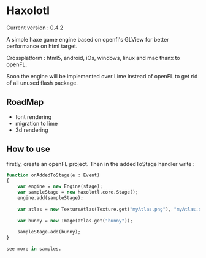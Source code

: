Haxolotl
====

Current version : 0.4.2

A simple haxe game engine based on openfl's GLView for
better performance on html target.

Crossplatform : html5, android, iOs, windows, linux and mac 
thanx to openFL. 

Soon the engine will be implemented over Lime instead of
openFL to get rid of all unused flash package.

RoadMap
-------------

- font rendering
- migration to lime
- 3d rendering

How to use 
-------------

firstly, create an openFL project.
Then in the addedToStage handler write :
```haxe
function onAddedToStage(e : Event)
{
    var engine = new Engine(stage);
    var sampleStage = new haxolotl.core.Stage();
    engine.add(sampleStage);
    
    var atlas = new TextureAtlas(Texture.get("myAtlas.png"), "myAtlas.xml");
    
    var bunny = new Image(atlas.get("bunny"));
    
    sampleStage.add(bunny);
}

see more in samples.